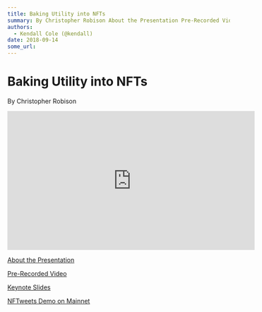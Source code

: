 ```yaml
---
title: Baking Utility into NFTs
summary: By Christopher Robison About the Presentation Pre-Recorded Video Keynote Slides NFTweets Demo on Mainnet
authors:
  - Kendall Cole (@kendall)
date: 2018-09-14
some_url: 
---
```


# Baking Utility into NFTs

By Christopher Robison

<div align="center"><iframe width="560" height="315" src="https://drive.google.com/file/d/1mrDknRoUkYO1jKnUi_JT6zAO8AI3WALH/preview" frameborder="0" allow="encrypted-media" allowfullscreen></iframe></div>

[About the Presentation](https://github.com/ethberlin-hackathon/Talks-presentations/blob/master/resources/Baking_Utility_into_NFTs/WATCHME.md)

[Pre-Recorded Video](https://youtu.be/MzHUo-bOqiA)

[Keynote Slides](https://www.icloud.com/keynote/0DUPpjDqH9K3wnIY8ilClav9g#EthBerlin_-_Baking_Utility_NFTs_-_KEYNOTE)

[NFTweets Demo on Mainnet](http://nftweets.com/)